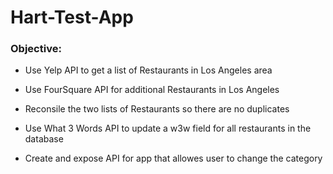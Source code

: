 # Hart-Test-App


### Objective:

* Use Yelp API to get a list of Restaurants in Los Angeles area

* Use FourSquare API for additional Restaurants in Los Angeles

* Reconsile the two lists of Restaurants so there are no duplicates

* Use What 3 Words API to update a w3w field for all restaurants in the database

* Create and expose API for app that allowes user to change the category
